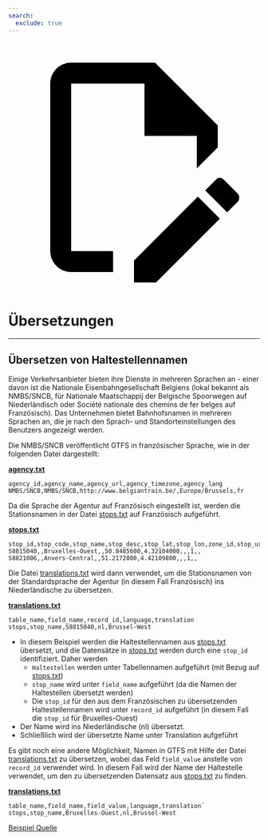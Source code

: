 ```yaml
---
search:
  exclude: true
---
```


<a class="pencil-link" href="https://github.com/MobilityData/gtfs.org/edit/main/docs/schedule/examples/translations.md" title="Edit this page" target="_blank">
    <svg class="pencil" xmlns="http://www.w3.org/2000/svg" viewBox="0 0 24 24"><path d="M10 20H6V4h7v5h5v3.1l2-2V8l-6-6H6c-1.1 0-2 .9-2 2v16c0 1.1.9 2 2 2h4v-2m10.2-7c.1 0 .3.1.4.2l1.3 1.3c.2.2.2.6 0 .8l-1 1-2.1-2.1 1-1c.1-.1.2-.2.4-.2m0 3.9L14.1 23H12v-2.1l6.1-6.1 2.1 2.1Z"></path></svg>
  </a>

# Übersetzungen

<hr/>

## Übersetzen von Haltestellennamen

Einige Verkehrsanbieter bieten ihre Dienste in mehreren Sprachen an - einer davon ist die Nationale Eisenbahngesellschaft Belgiens (lokal bekannt als NMBS/SNCB, für Nationale Maatschappij der Belgische Spoorwegen auf Niederländisch oder Société nationale des chemins de fer belges auf Französisch). Das Unternehmen bietet Bahnhofsnamen in mehreren Sprachen an, die je nach den Sprach- und Standorteinstellungen des Benutzers angezeigt werden.

Die NMBS/SNCB veröffentlicht GTFS in französischer Sprache, wie in der folgenden Datei dargestellt:

[**agency.txt**](../../reference/#agencytxt)

    agency_id,agency_name,agency_url,agency_timezone,agency_lang
    NMBS/SNCB,NMBS/SNCB,http://www.belgiantrain.be/,Europe/Brussels,fr

Da die Sprache der Agentur auf Französisch eingestellt ist, werden die Stationsnamen in der Datei [stops.txt](../../reference/#stopstxt) auf Französisch aufgeführt.

[**stops.txt**](../../reference/#stopstxt)

    stop_id,stop_code,stop_name,stop_desc,stop_lat,stop_lon,zone_id,stop_url,location_type,parent_station,platform_code
    S8815040,,Bruxelles-Ouest,,50.8485600,4.32104000,,,1,,
    S8821006,,Anvers-Central,,51.2172000,4.42109800,,,1,,

Die Datei [translations.txt](../../reference/#translationstxt) wird dann verwendet, um die Stationsnamen von der Standardsprache der Agentur (in diesem Fall Französisch) ins Niederländische zu übersetzen.

[**translations.txt**](../../reference/#translationstxt)

    table_name,field_name,record_id,language,translation
    stops,stop_name,S8815040,nl,Brussel-West

- In diesem Beispiel werden die Haltestellennamen aus [stops.txt](../../reference/#stopstxt) übersetzt, und die Datensätze in [stops.txt](../../reference/#stopstxt) werden durch eine `stop_id` identifiziert. Daher werden
  - `Haltestellen` werden unter Tabellennamen aufgeführt (mit Bezug auf [stops.txt](../../reference/#stopstxt))
  - `stop_name` wird unter `field_name` aufgeführt (da die Namen der Haltestellen übersetzt werden)
  - Die `stop_id` für den aus dem Französischen zu übersetzenden Haltestellennamen wird unter `record_id` aufgeführt (in diesem Fall die `stop_id` für Bruxelles-Ouest)
- Der Name wird ins Niederländische (nl) übersetzt.
- Schließlich wird der übersetzte Name unter Translation aufgeführt

Es gibt noch eine andere Möglichkeit, Namen in GTFS mit Hilfe der Datei [translations.txt](../../reference/#translationstxt) zu übersetzen, wobei das Feld `field_value` anstelle von `record_id` verwendet wird. In diesem Fall wird der Name der Haltestelle verwendet, um den zu übersetzenden Datensatz aus [stops.txt](../../reference/#stopstxt) zu finden.

[**translations.txt**](../../reference/#translationstxt)

    table_name,field_name,field_value,language,translation`
    stops,stop_name,Bruxelles-Ouest,nl,Brussel-West

[Beispiel Quelle](http://gtfs.irail.be/mivb/mivb-gtfs.zip)
